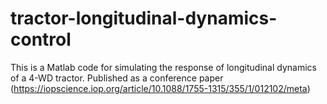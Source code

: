 # tractor-longitudinal-dynamics-control
This is a Matlab code for simulating the response of longitudinal dynamics of a 4-WD tractor. 
Published as a conference paper (https://iopscience.iop.org/article/10.1088/1755-1315/355/1/012102/meta)
